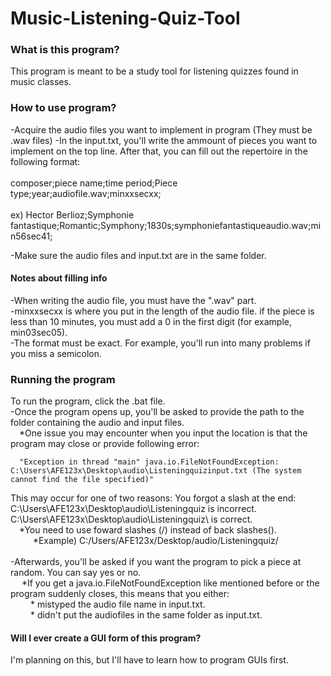 # Music-Listening-Quiz-Tool
### What is this program?
This program is meant to be a study tool for listening quizzes found in music classes. 
### How to use program?
-Acquire the audio files you want to implement in program (They must be .wav files)
-In the input.txt, you'll write the ammount of pieces you want to implement on the top line. After that, you can fill out the repertoire in the following format:
<br><br>
composer;piece name;time period;Piece type;year;audiofile.wav;minxxsecxx;
<br><br>
ex) Hector Berlioz;Symphonie fantastique;Romantic;Symphony;1830s;symphoniefantastiqueaudio.wav;min56sec41;
  
  -Make sure the audio files and input.txt are in the same folder. 
#### Notes about filling info
-When writing the audio file, you must have the ".wav" part. <br>
-minxxsecxx is where you put in the length of the audio file. if the piece is less than 10 minutes, you must add a 0 in the first digit (for example, min03sec05). <br>
-The format must be exact. For example, you'll run into many problems if you miss a semicolon. <br>

### Running the program
To run the program, click the .bat file. <br>
-Once the program opens up, you'll be asked to provide the path to the folder containing the audio and input files.   <br>
    &emsp;*One issue you may encounter when you input the location is that the program may close or provide following error: <br>
    
      "Exception in thread "main" java.io.FileNotFoundException: C:\Users\AFE123x\Desktop\audio\Listeningquizinput.txt (The system cannot find the file specified)"
   
  This may occur for one of two reasons: You forgot a slash at the end:<br>
    C:\Users\AFE123x\Desktop\audio\Listeningquiz is incorrect. <br>
    C:\Users\AFE123x\Desktop\audio\Listeningquiz\ is correct. <br>
        &emsp;*You need to use foward slashes (/) instead of back slashes(\). <br>
      &emsp; &emsp; *Example) C:/Users/AFE123x/Desktop/audio/Listeningquiz/    <br>    
-Afterwards, you'll be asked if you want the program to pick a piece at random. You can say yes or no. <br>
   &emsp;   *If you get a java.io.FileNotFoundException like mentioned before or the program suddenly closes, this means that you either: <br>
        &emsp;&emsp; * mistyped the audio file name in input.txt. <br>
        &emsp;&emsp; * didn't put the audiofiles in the same folder as input.txt. <br>
    
    
#### Will I ever create a GUI form of this program? 
I'm planning on this, but I'll have to learn how to program GUIs first. 

